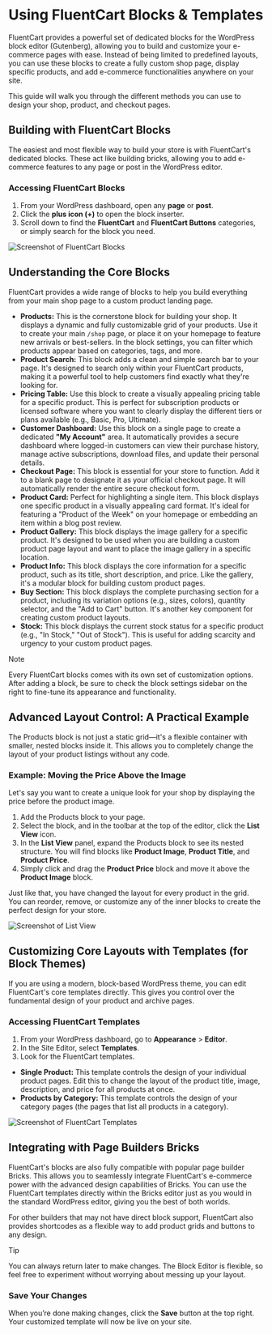 # Using FluentCart Blocks & Templates

FluentCart provides a powerful set of dedicated blocks for the WordPress block editor (Gutenberg), allowing you to build and customize your e-commerce pages with ease. Instead of being limited to predefined layouts, you can use these blocks to create a fully custom shop page, display specific products, and add e-commerce functionalities anywhere on your site.

This guide will walk you through the different methods you can use to design your shop, product, and checkout pages.

## Building with FluentCart Blocks

The easiest and most flexible way to build your store is with FluentCart's dedicated blocks. These act like building bricks, allowing you to add e-commerce features to any page or post in the WordPress editor.

### Accessing FluentCart Blocks

 1. From your WordPress dashboard, open any **page** or **post**.
 2. Click the **plus icon (+)** to open the block inserter.
 3. Scroll down to find the **FluentCart** and **FluentCart Buttons** categories, or simply search for the block you need.

   ![Screenshot of FluentCart Blocks](/images/miscellaneous/using-fluentcart-blocks/accessing-fluentcart-blocks.webp)

## Understanding the Core Blocks

FluentCart provides a wide range of blocks to help you build everything from your main shop page to a custom product landing page.

* **Products:** This is the cornerstone block for building your shop. It displays a dynamic and fully customizable grid of your products. Use it to create your main `/shop` page, or place it on your homepage to feature new arrivals or best-sellers. In the block settings, you can filter which products appear based on categories, tags, and more.
* **Product Search:** This block adds a clean and simple search bar to your page. It's designed to search only within your FluentCart products, making it a powerful tool to help customers find exactly what they're looking for.
* **Pricing Table:** Use this block to create a visually appealing pricing table for a specific product. This is perfect for subscription products or licensed software where you want to clearly display the different tiers or plans available (e.g., Basic, Pro, Ultimate).
* **Customer Dashboard:** Use this block on a single page to create a dedicated **"My Account"** area. It automatically provides a secure dashboard where logged-in customers can view their purchase history, manage active subscriptions, download files, and update their personal details.
* **Checkout Page:** This block is essential for your store to function. Add it to a blank page to designate it as your official checkout page. It will automatically render the entire secure checkout form.
* **Product Card:** Perfect for highlighting a single item. This block displays one specific product in a visually appealing card format. It's ideal for featuring a "Product of the Week" on your homepage or embedding an item within a blog post review.
* **Product Gallery:** This block displays the image gallery for a specific product. It's designed to be used when you are building a custom product page layout and want to place the image gallery in a specific location.
* **Product Info:** This block displays the core information for a specific product, such as its title, short description, and price. Like the gallery, it's a modular block for building custom product pages.
* **Buy Section:** This block displays the complete purchasing section for a product, including its variation options (e.g., sizes, colors), quantity selector, and the "Add to Cart" button. It's another key component for creating custom product layouts.
* **Stock:** This block displays the current stock status for a specific product (e.g., "In Stock," "Out of Stock"). This is useful for adding scarcity and urgency to your custom product pages.

> [!NOTE]
>Every FluentCart blocks comes with its own set of customization options. After adding a block, be sure to check the block settings sidebar on the right to fine-tune its appearance and functionality.


## Advanced Layout Control: A Practical Example

The Products block is not just a static grid—it's a flexible container with smaller, nested blocks inside it. This allows you to completely change the layout of your product listings without any code.

### Example: Moving the Price Above the Image

Let's say you want to create a unique look for your shop by displaying the price before the product image.
 1. Add the Products block to your page.
 2. Select the block, and in the toolbar at the top of the editor, click the **List View** icon.
 3. In the **List View** panel, expand the Products block to see its nested structure. You will find blocks like **Product Image**, **Product Title**, and **Product Price**.
 4. Simply click and drag the **Product Price** block and move it above the **Product Image** block.

Just like that, you have changed the layout for every product in the grid. You can reorder, remove, or customize any of the inner blocks to create the perfect design for your store.

   ![Screenshot of List View](/images/miscellaneous/using-fluentcart-blocks/list-view.webp)

## Customizing Core Layouts with Templates (for Block Themes)

If you are using a modern, block-based WordPress theme, you can edit FluentCart's core templates directly. This gives you control over the fundamental design of your product and archive pages.

### Accessing FluentCart Templates

 1. From your WordPress dashboard, go to **Appearance** > **Editor**.
 2. In the Site Editor, select **Templates**.
 3. Look for the FluentCart templates.
  * **Single Product:** This template controls the design of your individual product pages. Edit this to change the layout of the product title, image, description, and price for all products at once.
  * **Products by Category:** This template controls the design of your category pages (the pages that list all products in a category).

   ![Screenshot of FluentCart Templates](/images/miscellaneous/using-fluentcart-blocks/fluentcart-templates.webp)

## Integrating with Page Builders Bricks

FluentCart's blocks are also fully compatible with popular page builder Bricks. This allows you to seamlessly integrate FluentCart's e-commerce power with the advanced design capabilities of Bricks.
You can use the FluentCart templates directly within the Bricks editor just as you would in the standard WordPress editor, giving you the best of both worlds. 

For other builders that may not have direct block support, FluentCart also provides shortcodes as a flexible way to add product grids and buttons to any design.

> [!TIP] 
>You can always return later to make changes. The Block Editor is flexible, so feel free to experiment without worrying about messing up your layout.

### Save Your Changes
When you’re done making changes, click the **Save** button at the top right. Your customized template will now be live on your site.